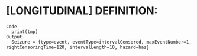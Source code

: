 # [LONGITUDINAL] DEFINITION:

    Code
      print(tmp)
    Output
      Seizure = {type=event, eventType=intervalCensored, maxEventNumber=1, rightCensoringTime=120, intervalLength=10, hazard=haz}


